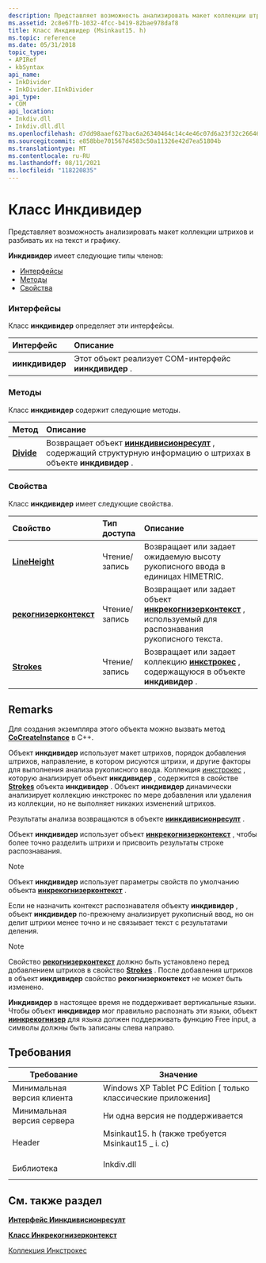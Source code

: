 ```yaml
---
description: Представляет возможность анализировать макет коллекции штрихов и разбивать их на текст и графику.
ms.assetid: 2c8e67fb-1032-4fcc-b419-82bae978daf8
title: Класс Инкдивидер (Msinkaut15. h)
ms.topic: reference
ms.date: 05/31/2018
topic_type:
- APIRef
- kbSyntax
api_name:
- InkDivider
- InkDivider.IInkDivider
api_type:
- COM
api_location:
- Inkdiv.dll
- Inkdiv.dll.dll
ms.openlocfilehash: d7dd98aaef627bac6a26340464c14c4e46c07d6a23f32c2664651503b5d79014
ms.sourcegitcommit: e858bbe701567d4583c50a11326e42d7ea51804b
ms.translationtype: MT
ms.contentlocale: ru-RU
ms.lasthandoff: 08/11/2021
ms.locfileid: "118220835"
---
```

# <a name="inkdivider-class"></a>Класс Инкдивидер

Представляет возможность анализировать макет коллекции штрихов и разбивать их на текст и графику.

**Инкдивидер** имеет следующие типы членов:

-   [Интерфейсы](#interfaces)
-   [Методы](#methods)
-   [Свойства](#properties)

### <a name="interfaces"></a>Интерфейсы

Класс **инкдивидер** определяет эти интерфейсы.



| Интерфейс       | Описание                                                          |
|:----------------|:---------------------------------------------------------------------|
| **иинкдивидер** | Этот объект реализует COM-интерфейс **иинкдивидер** .<br/> |



 

### <a name="methods"></a>Методы

Класс **инкдивидер** содержит следующие методы.



| Метод                              | Описание                                                                                                                                                        |
|:------------------------------------|:-------------------------------------------------------------------------------------------------------------------------------------------------------------------|
| [**Divide**](/windows/win32/api/msinkaut15/nf-msinkaut15-iinkdivider-divide) | Возвращает объект [**иинкдивисионресулт**](/windows/desktop/api/msinkaut15/nn-msinkaut15-iinkdivisionresult) , содержащий структурную информацию о штрихах в объекте **инкдивидер** .<br/> |



 

### <a name="properties"></a>Свойства

Класс **инкдивидер** имеет следующие свойства.



| Свойство                                                             | Тип доступа           | Описание                                                                                                                     |
|:---------------------------------------------------------------------|:----------------------|:--------------------------------------------------------------------------------------------------------------------------------|
| [**LineHeight**](/windows/win32/api/msinkaut15/nf-msinkaut15-iinkdivider-get_lineheight)<br/>               | Чтение/запись<br/> | Возвращает или задает ожидаемую высоту рукописного ввода в единицах HIMETRIC.<br/>                                                      |
| [**рекогнизерконтекст**](/windows/win32/api/msinkaut15/nf-msinkaut15-iinkdivider-get_recognizercontext)<br/> | Чтение/запись<br/> | Возвращает или задает объект [**инкрекогнизерконтекст**](inkrecognizercontext-class.md) , используемый для распознавания рукописного текста.<br/> |
| [**Strokes**](/windows/win32/api/msinkaut15/nf-msinkaut15-iinkdivider-get_strokes)<br/>                     | Чтение/запись<br/> | Возвращает или задает коллекцию [**инкстрокес**](/previous-versions/windows/desktop/legacy/ms703293(v=vs.85)) , содержащуюся в объекте **инкдивидер** . <br/>     |



 

## <a name="remarks"></a>Remarks

Для создания экземпляра этого объекта можно вызвать метод [**CoCreateInstance**](/windows/desktop/api/combaseapi/nf-combaseapi-cocreateinstance) в C++.

Объект **инкдивидер** использует макет штрихов, порядок добавления штрихов, направление, в котором рисуются штрихи, и другие факторы для выполнения анализа рукописного ввода. Коллекция [инкстрокес](/previous-versions/windows/desktop/legacy/ms703293(v=vs.85)) , которую анализирует объект **инкдивидер** , содержится в свойстве [**Strokes**](/windows/win32/api/msinkaut15/nf-msinkaut15-iinkdivider-get_strokes) объекта **инкдивидер** . Объект **инкдивидер** динамически анализирует коллекцию инкстрокес по мере добавления или удаления из коллекции, но не выполняет никаких изменений штрихов.

Результаты анализа возвращаются в объекте [**иинкдивисионресулт**](/windows/desktop/api/msinkaut15/nn-msinkaut15-iinkdivisionresult) .

Объект **инкдивидер** использует объект [**инкрекогнизерконтекст**](inkrecognizercontext-class.md) , чтобы более точно разделить штрихи и присвоить результаты строке распознавания.

> [!Note]  
> Объект **инкдивидер** использует параметры свойств по умолчанию объекта [**инкрекогнизерконтекст**](inkrecognizercontext-class.md) .

 

Если не назначить контекст распознавателя объекту **инкдивидер** , объект **инкдивидер** по-прежнему анализирует рукописный ввод, но он делит штрихи менее точно и не связывает текст с результатами деления.

> [!Note]  
> Свойство [**рекогнизерконтекст**](/windows/win32/api/msinkaut15/nf-msinkaut15-iinkdivider-get_recognizercontext) должно быть установлено перед добавлением штрихов в свойство [**Strokes**](/windows/win32/api/msinkaut15/nf-msinkaut15-iinkdivider-get_strokes) . После добавления штрихов в объект **инкдивидер** свойство **рекогнизерконтекст** не может быть изменено.

 

**Инкдивидер** в настоящее время не поддерживает вертикальные языки. Чтобы объект **инкдивидер** мог правильно распознать эти языки, объект [**иинкрекогнизер**](/windows/desktop/api/msinkaut/nn-msinkaut-iinkrecognizer) для языка должен поддерживать функцию Free input, а символы должны быть записаны слева направо.

## <a name="requirements"></a>Требования



| Требование | Значение |
|-------------------------------------|-------------------------------------------------------------------------------------------------------------------------|
| Минимальная версия клиента<br/> | Windows XP Tablet PC Edition \[ только классические приложения\]<br/>                                                           |
| Минимальная версия сервера<br/> | Ни одна версия не поддерживается<br/>                                                                                               |
| Header<br/>                   | <dl> <dt>Msinkaut15. h (также требуется Msinkaut15 \_ i. c)</dt> </dl> |
| Библиотека<br/>                  | <dl> <dt>Inkdiv.dll</dt> </dl>                                   |



## <a name="see-also"></a>См. также раздел

<dl> <dt>

[**Интерфейс Иинкдивисионресулт**](/windows/desktop/api/msinkaut15/nn-msinkaut15-iinkdivisionresult)
</dt> <dt>

[**Класс Инкрекогнизерконтекст**](inkrecognizercontext-class.md)
</dt> <dt>

[Коллекция Инкстрокес](/previous-versions/windows/desktop/legacy/ms703293(v=vs.85))
</dt> </dl>

 


